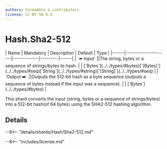 ```yaml
---
authors: Formabble & contributors
license: CC-BY-SA-4.0
---
```



# Hash.Sha2-512

<div class="sh-parameters" markdown="1">
| Name | Mandatory | Description | Default | Type |
|------|---------------------|-------------|---------|------|
| `⬅️ Input` ||The string, bytes or a sequence of strings/bytes to hash. | | [`Bytes`](../../types/#bytes)[`[Bytes]`](../../types/#seq)[`String`](../../types/#string)[`[String]`](../../types/#seq) |
| `Output ➡️` ||Outputs the 512-bit hash as a byte sequence (outputs a sequence of bytes instead if the input was a sequence). | | [`Bytes`](../../types/#bytes) |

</div>

This shard converts the input (string, bytes or a sequence of strings/bytes) into a 512-bit hash(of 64 bytes) using the SHA2-512 hashing algorithm.

## Details

--8<-- "details/shards/Hash/Sha2-512.md"


--8<-- "includes/license.md"

